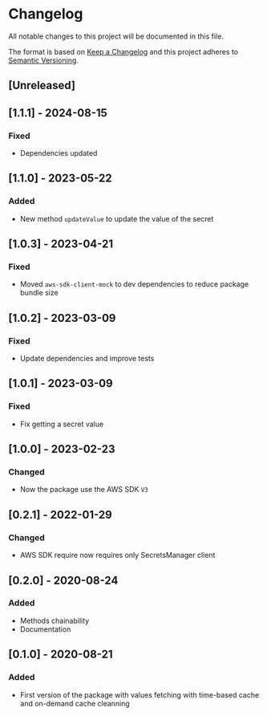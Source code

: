 # Changelog

All notable changes to this project will be documented in this file.

The format is based on [Keep a Changelog](http://keepachangelog.com/en/1.0.0/)
and this project adheres to [Semantic Versioning](http://semver.org/spec/v2.0.0.html).

## [Unreleased]

## [1.1.1] - 2024-08-15
### Fixed
- Dependencies updated

## [1.1.0] - 2023-05-22
### Added
- New method `updateValue` to update the value of the secret

## [1.0.3] - 2023-04-21
### Fixed
- Moved `aws-sdk-client-mock` to dev dependencies to reduce package bundle size

## [1.0.2] - 2023-03-09
### Fixed
- Update dependencies and improve tests

## [1.0.1] - 2023-03-09
### Fixed
- Fix getting a secret value

## [1.0.0] - 2023-02-23
### Changed
- Now the package use the AWS SDK `V3`

## [0.2.1] - 2022-01-29
### Changed
- AWS SDK require now requires only SecretsManager client

## [0.2.0] - 2020-08-24
### Added
- Methods chainability
- Documentation

## [0.1.0] - 2020-08-21
### Added
- First version of the package with values fetching with time-based cache and on-demand cache cleanning

